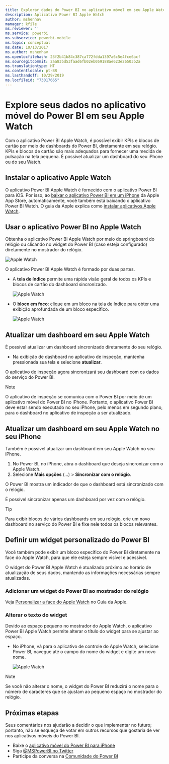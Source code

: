 ```yaml
---
title: Explorar dados do Power BI no aplicativo móvel em seu Apple Watch
description: Aplicativo Power BI Apple Watch
author: mshenhav
manager: kfile
ms.reviewer: ''
ms.service: powerbi
ms.subservice: powerbi-mobile
ms.topic: conceptual
ms.date: 10/13/2017
ms.author: mshenhav
ms.openlocfilehash: 23f2b41b84c387ca772fdda1397a6c5e4fce6acf
ms.sourcegitcommit: 2aa83bd53faad6fb02eb059188ae623e26503b2a
ms.translationtype: HT
ms.contentlocale: pt-BR
ms.lasthandoff: 10/29/2019
ms.locfileid: "73017665"
---
```

# <a name="explore-your-data-in-the-power-bi-mobile-app-on-your-apple-watch"></a>Explore seus dados no aplicativo móvel do Power BI em seu Apple Watch
Com o aplicativo Power BI Apple Watch, é possível exibir KPIs e blocos de cartão por meio de dashboards do Power BI, diretamente em seu relógio. KPIs e blocos de cartão são mais adequados para fornecer uma medida de pulsação na tela pequena. É possível atualizar um dashboard do seu iPhone ou do seu Watch.

## <a name="install-the-apple-watch-app"></a>Instalar o aplicativo Apple Watch
O aplicativo Power BI Apple Watch é fornecido com o aplicativo Power BI para iOS. Por isso, ao [baixar o aplicativo Power BI em um iPhone](http://go.microsoft.com/fwlink/?LinkId=522062 "Baixe o aplicativo de iPhone") da Apple App Store, automaticamente, você também está baixando o aplicativo Power BI Watch. O guia da Apple explica como [instalar aplicativos Apple Watch](https://support.apple.com/HT204784).

## <a name="use-the-power-bi-app-on-the-apple-watch"></a>Usar o aplicativo Power BI no Apple Watch
Obtenha o aplicativo Power BI Apple Watch por meio do springboard do relógio ou clicando no widget do Power BI (caso esteja configurado) diretamente no mostrador do relógio.

![Apple Watch](./media/mobile-apple-watch/pbi_aplwatch_complicatn240arrow.png)

O aplicativo Power BI Apple Watch é formado por duas partes.

* A **tela de índice** permite uma rápida visão geral de todos os KPIs e blocos de cartão do dashboard sincronizado.
  
  ![Apple Watch](./media/mobile-apple-watch/pbi_aplwatch_indexscreen240.png)
* O **bloco em foco**: clique em um bloco na tela de índice para obter uma exibição aprofundada de um bloco específico.
  
  ![Apple Watch](./media/mobile-apple-watch/pbi_aplwatch_kpi.png)

## <a name="refresh-a-dashboard-from-your-apple-watch"></a>Atualizar um dashboard em seu Apple Watch
É possível atualizar um dashboard sincronizado diretamente do seu relógio.

* Na exibição de dashboard no aplicativo de inspeção, mantenha pressionada sua tela e selecione **atualizar**.

O aplicativo de inspeção agora sincronizará seu dashboard com os dados do serviço do Power BI.

> [!NOTE]
> O aplicativo de inspeção se comunica com o Power BI por meio de um aplicativo móvel do Power BI no iPhone. Portanto, o aplicativo Power BI deve estar sendo executado no seu iPhone, pelo menos em segundo plano, para o dashboard no aplicativo de inspeção a ser atualizado.
> 
> 

## <a name="refresh-a-dashboard-on-your-apple-watch-from-your-iphone"></a>Atualizar um dashboard em seu Apple Watch no seu iPhone
Também é possível atualizar um dashboard em seu Apple Watch no seu iPhone.

1. No Power BI, no iPhone, abra o dashboard que deseja sincronizar com o Apple Watch. 
2. Selecione **Mais opções** (...) > **Sincronizar com o relógio**.

O Power BI mostra um indicador de que o dashboard está sincronizado com o relógio.

É possível sincronizar apenas um dashboard por vez com o relógio.

> [!TIP]
> Para exibir blocos de vários dashboards em seu relógio, crie um novo dashboard no serviço do Power BI e fixe nele todos os blocos relevantes.
> 
> 

## <a name="set-a-custom-power-bi-widget"></a>Definir um widget personalizado do Power BI
Você também pode exibir um bloco específico do Power BI diretamente na face do Apple Watch, para que ele esteja sempre visível e acessível.

O widget do Power BI Apple Watch é atualizado próximo ao horário de atualização de seus dados, mantendo as informações necessárias sempre atualizadas.

### <a name="add-a-power-bi-widget-to-your-watch-face"></a>Adicionar um widget do Power BI ao mostrador do relógio
Veja [Personalizar a face do Apple Watch](https://support.apple.com/HT205536) no Guia da Apple.

### <a name="change-the-text-on-the-widget"></a>Alterar o texto do widget
Devido ao espaço pequeno no mostrador do Apple Watch, o aplicativo Power BI Apple Watch permite alterar o título do widget para se ajustar ao espaço.

* No iPhone, vá para o aplicativo de controle do Apple Watch, selecione Power BI, navegue até o campo do nome do widget e digite um novo nome.
  
  ![Apple Watch](./media/mobile-apple-watch/pbi_aplwatch_oniphone.png)

> [!NOTE]
> Se você não alterar o nome, o widget do Power BI reduzirá o nome para o número de caracteres que se ajustam ao pequeno espaço no mostrador do relógio. 
> 
> 

## <a name="next-steps"></a>Próximas etapas
Seus comentários nos ajudarão a decidir o que implementar no futuro; portanto, não se esqueça de votar em outros recursos que gostaria de ver nos aplicativos móveis do Power BI. 

* Baixe o [aplicativo móvel do Power BI para iPhone](http://go.microsoft.com/fwlink/?LinkId=522062)
* Siga [@MSPowerBI no Twitter](https://twitter.com/MSPowerBI)
* Participe da conversa na [Comunidade do Power BI](http://community.powerbi.com/)

